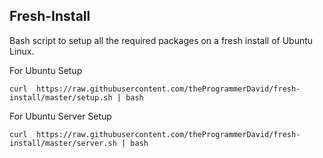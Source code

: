 ## Fresh-Install

Bash script to setup all the required packages on a fresh install of Ubuntu Linux.

For Ubuntu Setup
```
curl  https://raw.githubusercontent.com/theProgrammerDavid/fresh-install/master/setup.sh | bash

```

For Ubuntu Server Setup
```
curl  https://raw.githubusercontent.com/theProgrammerDavid/fresh-install/master/server.sh | bash

```

